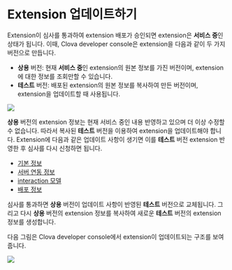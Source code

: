# Extension 업데이트하기

Extension이 심사를 통과하여 extension 배포가 승인되면 extension은 **서비스 중**인 상태가 됩니다. 이때, Clova developer console은 extension을 다음과 같이 두 가지 버전으로 만듭니다.

* **상용** 버전: 현재 **서비스 중**인 extension의 원본 정보를 가진 버전이며, extension에 대한 정보를 조회만할 수 있습니다.
* **테스트** 버전: 배포된 extension의 원본 정보를 복사하여 만든 버전이며, extension을 업데이트할 때 사용됩니다.

![](/DevConsole/Resources/Images/DevConsole-Extension_List_After_Submission.png)

**상용** 버전의 extension 정보는 현재 서비스 중인 내용 반영하고 있으며 더 이상 수정할 수 없습니다. 따라서 복사된 **테스트** 버전을 이용하여 extension을 업데이트해야 합니다. Extension에 다음과 같은 업데이트 사항이 생기면 이를 **테스트** 버전 extension 반영한 후 심사를 다시 신청하면 됩니다.
* [기본 정보](/DevConsole/Guides/CEK/Register_Extension.md#InputExtensionInfo)
* [서버 연동 정보](/DevConsole/Guides/CEK/Register_Extension.md#SetServerConnection)
* [interaction 모델](/DevConsole/Guides/CEK/Define_Interaction_Model.md)
* [배포 정보](/DevConsole/Guides/CEK/Deploy_Extension.md)

심사를 통과하면 **상용** 버전이 업데이트 사항이 반영된 **테스트** 버전으로 교체됩니다. 그리고 다시 **상용** 버전의 extension 정보를 복사하여 새로운 **테스트** 버전의 extension 정보를 생성합니다.

다음 그림은 Clova developer console에서 extension이 업데이트되는 구조를 보여줍니다.

![](/DevConsole/Resources/Images/DevConsole-Branch_Chart_For_Extension_Update.png)
